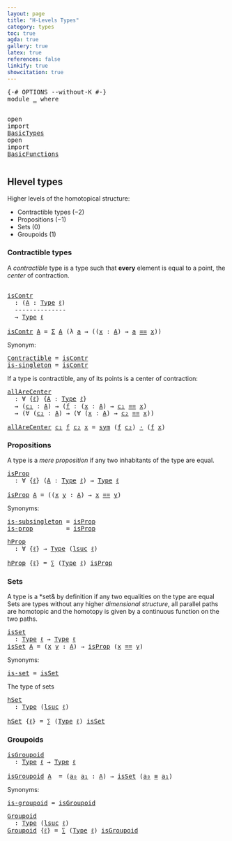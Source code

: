 ```yaml
---
layout: page
title: "H-Levels Types"
category: types
toc: true
agda: true
gallery: true
latex: true
references: false
linkify: true
showcitation: true
---
```


<div class="hide" >
<pre class="Agda">
<a id="204" class="Symbol">{-#</a> <a id="208" class="Keyword">OPTIONS</a> <a id="216" class="Pragma">--without-K</a> <a id="228" class="Symbol">#-}</a>
<a id="232" class="Keyword">module</a> <a id="239" href="HLevelTypes.html" class="Module">_</a> <a id="241" class="Keyword">where</a>

<a id="248" class="Keyword">open</a> <a id="253" class="Keyword">import</a> <a id="260" href="BasicTypes.html" class="Module">BasicTypes</a>
<a id="271" class="Keyword">open</a> <a id="276" class="Keyword">import</a> <a id="283" href="BasicFunctions.html" class="Module">BasicFunctions</a>
</pre>
</div>


## Hlevel types

Higher levels of the homotopical structure:

- Contractible types ($-2$)
- Propositions ($-1$)
- Sets ($0$)
- Groupoids ($1$)

### Contractible types

A *contractible* type is a type such that **every**
element is equal to a point, the *center* of contraction.

<pre class="Agda">
  <a id="612" class="Comment"></a>
<a id="isContr"></a><a id="620" href="HLevelTypes.html#620" class="Function">isContr</a>
  <a id="630" class="Symbol">:</a> <a id="632" class="Symbol">(</a><a id="633" href="HLevelTypes.html#633" class="Bound">A</a> <a id="635" class="Symbol">:</a> <a id="637" href="Intro.html#1813" class="Function">Type</a> <a id="642" href="Intro.html#2253" class="Generalizable">ℓ</a><a id="643" class="Symbol">)</a>
  <a id="647" class="Comment">--------------</a>
  <a id="664" class="Symbol">→</a> <a id="666" href="Intro.html#1813" class="Function">Type</a> <a id="671" href="Intro.html#2253" class="Generalizable">ℓ</a>

<a id="674" href="HLevelTypes.html#620" class="Function">isContr</a> <a id="682" href="HLevelTypes.html#682" class="Bound">A</a> <a id="684" class="Symbol">=</a> <a id="686" href="BasicTypes.html#1690" class="Function">Σ</a> <a id="688" href="HLevelTypes.html#682" class="Bound">A</a> <a id="690" class="Symbol">(λ</a> <a id="693" href="HLevelTypes.html#693" class="Bound">a</a> <a id="695" class="Symbol">→</a> <a id="697" class="Symbol">((</a><a id="699" href="HLevelTypes.html#699" class="Bound">x</a> <a id="701" class="Symbol">:</a> <a id="703" href="HLevelTypes.html#682" class="Bound">A</a><a id="704" class="Symbol">)</a> <a id="706" class="Symbol">→</a> <a id="708" href="HLevelTypes.html#693" class="Bound">a</a> <a id="710" href="BasicTypes.html#4294" class="Datatype Operator">==</a> <a id="713" href="HLevelTypes.html#699" class="Bound">x</a><a id="714" class="Symbol">))</a>
</pre>

Synonym:

<pre class="Agda">
<a id="Contractible"></a><a id="752" href="HLevelTypes.html#752" class="Function">Contractible</a> <a id="765" class="Symbol">=</a> <a id="767" href="HLevelTypes.html#620" class="Function">isContr</a>
<a id="is-singleton"></a><a id="775" href="HLevelTypes.html#775" class="Function">is-singleton</a> <a id="788" class="Symbol">=</a> <a id="790" href="HLevelTypes.html#620" class="Function">isContr</a>
</pre>

If a type is contractible, any of its points is a center of contraction:

<pre class="Agda">
<a id="allAreCenter"></a><a id="897" href="HLevelTypes.html#897" class="Function">allAreCenter</a>
  <a id="912" class="Symbol">:</a> <a id="914" class="Symbol">∀</a> <a id="916" class="Symbol">{</a><a id="917" href="HLevelTypes.html#917" class="Bound">ℓ</a><a id="918" class="Symbol">}</a> <a id="920" class="Symbol">{</a><a id="921" href="HLevelTypes.html#921" class="Bound">A</a> <a id="923" class="Symbol">:</a> <a id="925" href="Intro.html#1813" class="Function">Type</a> <a id="930" href="HLevelTypes.html#917" class="Bound">ℓ</a><a id="931" class="Symbol">}</a>
  <a id="935" class="Symbol">→</a> <a id="937" class="Symbol">(</a><a id="938" href="HLevelTypes.html#938" class="Bound">c₁</a> <a id="941" class="Symbol">:</a> <a id="943" href="HLevelTypes.html#921" class="Bound">A</a><a id="944" class="Symbol">)</a> <a id="946" class="Symbol">→</a> <a id="948" class="Symbol">(</a><a id="949" href="HLevelTypes.html#949" class="Bound">f</a> <a id="951" class="Symbol">:</a> <a id="953" class="Symbol">(</a><a id="954" href="HLevelTypes.html#954" class="Bound">x</a> <a id="956" class="Symbol">:</a> <a id="958" href="HLevelTypes.html#921" class="Bound">A</a><a id="959" class="Symbol">)</a> <a id="961" class="Symbol">→</a> <a id="963" href="HLevelTypes.html#938" class="Bound">c₁</a> <a id="966" href="BasicTypes.html#4294" class="Datatype Operator">==</a> <a id="969" href="HLevelTypes.html#954" class="Bound">x</a><a id="970" class="Symbol">)</a>
  <a id="974" class="Symbol">→</a> <a id="976" class="Symbol">(∀</a> <a id="979" class="Symbol">(</a><a id="980" href="HLevelTypes.html#980" class="Bound">c₂</a> <a id="983" class="Symbol">:</a> <a id="985" href="HLevelTypes.html#921" class="Bound">A</a><a id="986" class="Symbol">)</a> <a id="988" class="Symbol">→</a> <a id="990" class="Symbol">(∀</a> <a id="993" class="Symbol">(</a><a id="994" href="HLevelTypes.html#994" class="Bound">x</a> <a id="996" class="Symbol">:</a> <a id="998" href="HLevelTypes.html#921" class="Bound">A</a><a id="999" class="Symbol">)</a> <a id="1001" class="Symbol">→</a> <a id="1003" href="HLevelTypes.html#980" class="Bound">c₂</a> <a id="1006" href="BasicTypes.html#4294" class="Datatype Operator">==</a> <a id="1009" href="HLevelTypes.html#994" class="Bound">x</a><a id="1010" class="Symbol">))</a>

<a id="1014" href="HLevelTypes.html#897" class="Function">allAreCenter</a> <a id="1027" href="HLevelTypes.html#1027" class="Bound">c₁</a> <a id="1030" href="HLevelTypes.html#1030" class="Bound">f</a> <a id="1032" href="HLevelTypes.html#1032" class="Bound">c₂</a> <a id="1035" href="HLevelTypes.html#1035" class="Bound">x</a> <a id="1037" class="Symbol">=</a> <a id="1039" href="BasicTypes.html#4744" class="Function">sym</a> <a id="1043" class="Symbol">(</a><a id="1044" href="HLevelTypes.html#1030" class="Bound">f</a> <a id="1046" href="HLevelTypes.html#1032" class="Bound">c₂</a><a id="1048" class="Symbol">)</a> <a id="1050" href="BasicFunctions.html#3903" class="Function Operator">·</a> <a id="1052" class="Symbol">(</a><a id="1053" href="HLevelTypes.html#1030" class="Bound">f</a> <a id="1055" href="HLevelTypes.html#1035" class="Bound">x</a><a id="1056" class="Symbol">)</a>
</pre>

### Propositions

A type is a *mere proposition* if any two inhabitants of the type are equal.

<pre class="Agda">
<a id="isProp"></a><a id="1179" href="HLevelTypes.html#1179" class="Function">isProp</a>
  <a id="1188" class="Symbol">:</a> <a id="1190" class="Symbol">∀</a> <a id="1192" class="Symbol">{</a><a id="1193" href="HLevelTypes.html#1193" class="Bound">ℓ</a><a id="1194" class="Symbol">}</a> <a id="1196" class="Symbol">(</a><a id="1197" href="HLevelTypes.html#1197" class="Bound">A</a> <a id="1199" class="Symbol">:</a> <a id="1201" href="Intro.html#1813" class="Function">Type</a> <a id="1206" href="HLevelTypes.html#1193" class="Bound">ℓ</a><a id="1207" class="Symbol">)</a> <a id="1209" class="Symbol">→</a> <a id="1211" href="Intro.html#1813" class="Function">Type</a> <a id="1216" href="HLevelTypes.html#1193" class="Bound">ℓ</a>

<a id="1219" href="HLevelTypes.html#1179" class="Function">isProp</a> <a id="1226" href="HLevelTypes.html#1226" class="Bound">A</a> <a id="1228" class="Symbol">=</a> <a id="1230" class="Symbol">((</a><a id="1232" href="HLevelTypes.html#1232" class="Bound">x</a> <a id="1234" href="HLevelTypes.html#1234" class="Bound">y</a> <a id="1236" class="Symbol">:</a> <a id="1238" href="HLevelTypes.html#1226" class="Bound">A</a><a id="1239" class="Symbol">)</a> <a id="1241" class="Symbol">→</a> <a id="1243" href="HLevelTypes.html#1232" class="Bound">x</a> <a id="1245" href="BasicTypes.html#4294" class="Datatype Operator">==</a> <a id="1248" href="HLevelTypes.html#1234" class="Bound">y</a><a id="1249" class="Symbol">)</a>
</pre>

Synonyms:

<pre class="Agda">
<a id="is-subsingleton"></a><a id="1287" href="HLevelTypes.html#1287" class="Function">is-subsingleton</a> <a id="1303" class="Symbol">=</a> <a id="1305" href="HLevelTypes.html#1179" class="Function">isProp</a>
<a id="is-prop"></a><a id="1312" href="HLevelTypes.html#1312" class="Function">is-prop</a>         <a id="1328" class="Symbol">=</a> <a id="1330" href="HLevelTypes.html#1179" class="Function">isProp</a>
</pre>

<pre class="Agda">
<a id="hProp"></a><a id="1362" href="HLevelTypes.html#1362" class="Function">hProp</a>
  <a id="1370" class="Symbol">:</a> <a id="1372" class="Symbol">∀</a> <a id="1374" class="Symbol">{</a><a id="1375" href="HLevelTypes.html#1375" class="Bound">ℓ</a><a id="1376" class="Symbol">}</a> <a id="1378" class="Symbol">→</a> <a id="1380" href="Intro.html#1813" class="Function">Type</a> <a id="1385" class="Symbol">(</a><a id="1386" href="Agda.Primitive.html#627" class="Primitive">lsuc</a> <a id="1391" href="HLevelTypes.html#1375" class="Bound">ℓ</a><a id="1392" class="Symbol">)</a>

<a id="1395" href="HLevelTypes.html#1362" class="Function">hProp</a> <a id="1401" class="Symbol">{</a><a id="1402" href="HLevelTypes.html#1402" class="Bound">ℓ</a><a id="1403" class="Symbol">}</a> <a id="1405" class="Symbol">=</a> <a id="1407" href="BasicTypes.html#1507" class="Record">∑</a> <a id="1409" class="Symbol">(</a><a id="1410" href="Intro.html#1813" class="Function">Type</a> <a id="1415" href="HLevelTypes.html#1402" class="Bound">ℓ</a><a id="1416" class="Symbol">)</a> <a id="1418" href="HLevelTypes.html#1179" class="Function">isProp</a>
</pre>

### Sets

A type is a *set& by definition if any two equalities on the type are equal Sets
are types without any higher *dimensional structure*,  all parallel paths are
homotopic and the homotopy is given by a continuous function on the two paths.

<pre class="Agda">
<a id="isSet"></a><a id="1699" href="HLevelTypes.html#1699" class="Function">isSet</a>
  <a id="1707" class="Symbol">:</a> <a id="1709" href="Intro.html#1813" class="Function">Type</a> <a id="1714" href="Intro.html#2253" class="Generalizable">ℓ</a> <a id="1716" class="Symbol">→</a> <a id="1718" href="Intro.html#1813" class="Function">Type</a> <a id="1723" href="Intro.html#2253" class="Generalizable">ℓ</a>
<a id="1725" href="HLevelTypes.html#1699" class="Function">isSet</a> <a id="1731" href="HLevelTypes.html#1731" class="Bound">A</a> <a id="1733" class="Symbol">=</a> <a id="1735" class="Symbol">(</a><a id="1736" href="HLevelTypes.html#1736" class="Bound">x</a> <a id="1738" href="HLevelTypes.html#1738" class="Bound">y</a> <a id="1740" class="Symbol">:</a> <a id="1742" href="HLevelTypes.html#1731" class="Bound">A</a><a id="1743" class="Symbol">)</a> <a id="1745" class="Symbol">→</a> <a id="1747" href="HLevelTypes.html#1179" class="Function">isProp</a> <a id="1754" class="Symbol">(</a><a id="1755" href="HLevelTypes.html#1736" class="Bound">x</a> <a id="1757" href="BasicTypes.html#4294" class="Datatype Operator">==</a> <a id="1760" href="HLevelTypes.html#1738" class="Bound">y</a><a id="1761" class="Symbol">)</a>
</pre>

Synonyms:

<pre class="Agda">
<a id="is-set"></a><a id="1799" href="HLevelTypes.html#1799" class="Function">is-set</a> <a id="1806" class="Symbol">=</a> <a id="1808" href="HLevelTypes.html#1699" class="Function">isSet</a>
</pre>

The type of sets

<pre class="Agda">
<a id="hSet"></a><a id="1857" href="HLevelTypes.html#1857" class="Function">hSet</a>
  <a id="1864" class="Symbol">:</a> <a id="1866" href="Intro.html#1813" class="Function">Type</a> <a id="1871" class="Symbol">(</a><a id="1872" href="Agda.Primitive.html#627" class="Primitive">lsuc</a> <a id="1877" href="Intro.html#2253" class="Generalizable">ℓ</a><a id="1878" class="Symbol">)</a>

<a id="1881" href="HLevelTypes.html#1857" class="Function">hSet</a> <a id="1886" class="Symbol">{</a><a id="1887" href="HLevelTypes.html#1887" class="Bound">ℓ</a><a id="1888" class="Symbol">}</a> <a id="1890" class="Symbol">=</a> <a id="1892" href="BasicTypes.html#1507" class="Record">∑</a> <a id="1894" class="Symbol">(</a><a id="1895" href="Intro.html#1813" class="Function">Type</a> <a id="1900" href="HLevelTypes.html#1887" class="Bound">ℓ</a><a id="1901" class="Symbol">)</a> <a id="1903" href="HLevelTypes.html#1699" class="Function">isSet</a>
</pre>

### Groupoids

<pre class="Agda">
<a id="isGroupoid"></a><a id="1949" href="HLevelTypes.html#1949" class="Function">isGroupoid</a>
  <a id="1962" class="Symbol">:</a> <a id="1964" href="Intro.html#1813" class="Function">Type</a> <a id="1969" href="Intro.html#2253" class="Generalizable">ℓ</a> <a id="1971" class="Symbol">→</a> <a id="1973" href="Intro.html#1813" class="Function">Type</a> <a id="1978" href="Intro.html#2253" class="Generalizable">ℓ</a>

<a id="1981" href="HLevelTypes.html#1949" class="Function">isGroupoid</a> <a id="1992" href="HLevelTypes.html#1992" class="Bound">A</a>  <a id="1995" class="Symbol">=</a> <a id="1997" class="Symbol">(</a><a id="1998" href="HLevelTypes.html#1998" class="Bound">a₀</a> <a id="2001" href="HLevelTypes.html#2001" class="Bound">a₁</a> <a id="2004" class="Symbol">:</a> <a id="2006" href="HLevelTypes.html#1992" class="Bound">A</a><a id="2007" class="Symbol">)</a> <a id="2009" class="Symbol">→</a> <a id="2011" href="HLevelTypes.html#1699" class="Function">isSet</a> <a id="2017" class="Symbol">(</a><a id="2018" href="HLevelTypes.html#1998" class="Bound">a₀</a> <a id="2021" href="BasicTypes.html#4480" class="Function Operator">≡</a> <a id="2023" href="HLevelTypes.html#2001" class="Bound">a₁</a><a id="2025" class="Symbol">)</a>
</pre>

Synonyms:

<pre class="Agda">
<a id="is-groupoid"></a><a id="2063" href="HLevelTypes.html#2063" class="Function">is-groupoid</a> <a id="2075" class="Symbol">=</a> <a id="2077" href="HLevelTypes.html#1949" class="Function">isGroupoid</a>
</pre>

<pre class="Agda">
<a id="Groupoid"></a><a id="2113" href="HLevelTypes.html#2113" class="Function">Groupoid</a>
  <a id="2124" class="Symbol">:</a> <a id="2126" href="Intro.html#1813" class="Function">Type</a> <a id="2131" class="Symbol">(</a><a id="2132" href="Agda.Primitive.html#627" class="Primitive">lsuc</a> <a id="2137" href="Intro.html#2253" class="Generalizable">ℓ</a><a id="2138" class="Symbol">)</a>
<a id="2140" href="HLevelTypes.html#2113" class="Function">Groupoid</a> <a id="2149" class="Symbol">{</a><a id="2150" href="HLevelTypes.html#2150" class="Bound">ℓ</a><a id="2151" class="Symbol">}</a> <a id="2153" class="Symbol">=</a> <a id="2155" href="BasicTypes.html#1507" class="Record">∑</a> <a id="2157" class="Symbol">(</a><a id="2158" href="Intro.html#1813" class="Function">Type</a> <a id="2163" href="HLevelTypes.html#2150" class="Bound">ℓ</a><a id="2164" class="Symbol">)</a> <a id="2166" href="HLevelTypes.html#1949" class="Function">isGroupoid</a>
</pre>
